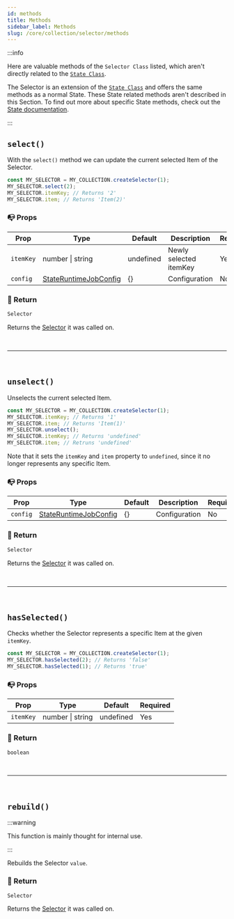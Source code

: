 ```yaml
---
id: methods
title: Methods
sidebar_label: Methods
slug: /core/collection/selector/methods
---
```


:::info

Here are valuable methods of the `Selector Class` listed,
which aren't directly related to the [`State Class`](../../state/Introduction.md).

The Selector is an extension of the [`State Class`](../../state/Introduction.md)
and offers the same methods as a normal State.
These State related methods aren't described in this Section.
To find out more about specific State methods,
check out the [State documentation](../../state/Introduction.md).

:::

## `select()`

With the `select()` method we can update the current selected Item of the Selector.
```ts {2}
const MY_SELECTOR = MY_COLLECTION.createSelector(1);
MY_SELECTOR.select(2);
MY_SELECTOR.itemKey; // Returns '2'
MY_SELECTOR.item; // Returns 'Item(2)'
```

### 📭 Props

| Prop                 | Type                                                                              | Default    | Description                                                                                   | Required |
|----------------------|-----------------------------------------------------------------------------------|------------|-----------------------------------------------------------------------------------------------|----------|
| `itemKey`            | number \| string                                                                  | undefined  | Newly selected itemKey                                                                        | Yes      |
| `config`             | [StateRuntimeJobConfig](../../../../../Interfaces.md#stateruntimejobconfig)       | {}         | Configuration                                                                                 | No       |

### 📄 Return

```ts
Selector
```
Returns the [Selector](./Introduction.md) it was called on.



<br />

---

<br />



## `unselect()`

Unselects the current selected Item.
```ts {3}
const MY_SELECTOR = MY_COLLECTION.createSelector(1);
MY_SELECTOR.itemKey; // Returns '1'
MY_SELECTOR.item; // Returns 'Item(1)'
MY_SELECTOR.unselect();
MY_SELECTOR.itemKey; // Returns 'undefined'
MY_SELECTOR.item; // Retruns 'undefined'
```
Note that it sets the `itemKey` and `item` property to `undefined`, 
since it no longer represents any specific Item.

### 📭 Props

| Prop                 | Type                                                                              | Default    | Description                                                                                   | Required |
|----------------------|-----------------------------------------------------------------------------------|------------|-----------------------------------------------------------------------------------------------|----------|
| `config`             | [StateRuntimeJobConfig](../../../../../Interfaces.md#stateruntimejobconfig)       | {}         | Configuration                                                                                 | No       |

### 📄 Return

```ts
Selector
```
Returns the [Selector](./Introduction.md) it was called on.



<br />

---

<br />



## `hasSelected()`

Checks whether the Selector represents a specific Item at the given `itemKey`.
```ts {2,3}
const MY_SELECTOR = MY_COLLECTION.createSelector(1);
MY_SELECTOR.hasSelected(2); // Returns 'false'
MY_SELECTOR.hasSelected(1); // Returns 'true'
```

### 📭 Props

| Prop                 | Type                                                                              | Default    | Required |
|----------------------|-----------------------------------------------------------------------------------|------------|----------|
| `itemKey`            | number \| string                                                                  | undefined  | Yes      |

### 📄 Return

```ts
boolean
```



<br />

---

<br />



## `rebuild()`

:::warning

This function is mainly thought for internal use.

:::

Rebuilds the Selector `value`.

### 📄 Return

```ts
Selector
```
Returns the [Selector](./Introduction.md) it was called on.
